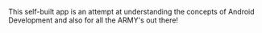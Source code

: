 This self-built app is an attempt at understanding the concepts of Android Development and also for all the ARMY's out there! 
